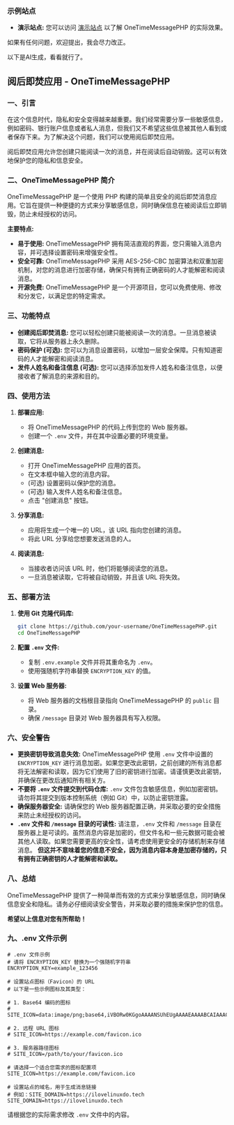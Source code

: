 ### 示例站点

- **演示站点:** 您可以访问 [演示站点](https://ilovelinuxdo.tech) 以了解 OneTimeMessagePHP 的实际效果。

如果有任何问题，欢迎提出，我会尽力改正。

以下是AI生成，看看就行了。

## 阅后即焚应用 - OneTimeMessagePHP

### 一、引言

在这个信息时代，隐私和安全变得越来越重要。我们经常需要分享一些敏感信息，例如密码、银行账户信息或者私人消息，但我们又不希望这些信息被其他人看到或者保存下来。为了解决这个问题，我们可以使用阅后即焚应用。

阅后即焚应用允许您创建只能阅读一次的消息，并在阅读后自动销毁。这可以有效地保护您的隐私和信息安全。

### 二、OneTimeMessagePHP 简介

OneTimeMessagePHP 是一个使用 PHP 构建的简单且安全的阅后即焚消息应用。它旨在提供一种便捷的方式来分享敏感信息，同时确保信息在被阅读后立即销毁，防止未经授权的访问。

**主要特点:**

- **易于使用:** OneTimeMessagePHP 拥有简洁直观的界面，您只需输入消息内容，并可选择设置密码来增强安全性。
- **安全可靠:** OneTimeMessagePHP 采用 AES-256-CBC 加密算法和双重加密机制，对您的消息进行加密存储，确保只有拥有正确密码的人才能解密和阅读消息。
- **开源免费:** OneTimeMessagePHP 是一个开源项目，您可以免费使用、修改和分发它，以满足您的特定需求。

### 三、功能特点

- **创建阅后即焚消息:** 您可以轻松创建只能被阅读一次的消息。一旦消息被读取，它将从服务器上永久删除。
- **密码保护 (可选):** 您可以为消息设置密码，以增加一层安全保障。只有知道密码的人才能解密和阅读消息。
- **发件人姓名和备注信息 (可选):** 您可以选择添加发件人姓名和备注信息，以便接收者了解消息的来源和目的。

### 四、使用方法

1. **部署应用:**
    - 将 OneTimeMessagePHP 的代码上传到您的 Web 服务器。
    - 创建一个 `.env` 文件，并在其中设置必要的环境变量。

2. **创建消息:**
    - 打开 OneTimeMessagePHP 应用的首页。
    - 在文本框中输入您的消息内容。
    - (可选) 设置密码以保护您的消息。
    - (可选) 输入发件人姓名和备注信息。
    - 点击 "创建消息" 按钮。

3. **分享消息:**
    - 应用将生成一个唯一的 URL，该 URL 指向您创建的消息。
    - 将此 URL 分享给您想要发送消息的人。

4. **阅读消息:**
    - 当接收者访问该 URL 时，他们将能够阅读您的消息。
    - 一旦消息被读取，它将被自动销毁，并且该 URL 将失效。

### 五、部署方法

1. **使用 Git 克隆代码库:**
    ```bash
    git clone https://github.com/your-username/OneTimeMessagePHP.git
    cd OneTimeMessagePHP
    ```

2. **配置 `.env` 文件:**
    - 复制 `.env.example` 文件并将其重命名为 `.env`。
    - 使用强随机字符串替换 `ENCRYPTION_KEY` 的值。

3. **设置 Web 服务器:**
    - 将 Web 服务器的文档根目录指向 OneTimeMessagePHP 的 `public` 目录。
    - 确保 `/message` 目录对 Web 服务器具有写入权限。


### 六、安全警告

- **更换密钥导致消息失效:** OneTimeMessagePHP 使用 `.env` 文件中设置的 `ENCRYPTION_KEY` 进行消息加密。如果您更改此密钥，之前创建的所有消息都将无法解密和读取，因为它们使用了旧的密钥进行加密。请谨慎更改此密钥，并确保在更改后通知所有相关方。
- **不要将 `.env` 文件提交到代码仓库:** `.env` 文件包含敏感信息，例如加密密钥。请勿将其提交到版本控制系统（例如 Git）中，以防止密钥泄露。
- **确保服务器安全:** 请确保您的 Web 服务器配置正确，并采取必要的安全措施来防止未经授权的访问。
- **`.env` 文件和 `/message` 目录的可读性:** 请注意，`.env` 文件和 `/message` 目录在服务器上是可读的。虽然消息内容是加密的，但文件名和一些元数据可能会被其他人读取。如果您需要更高的安全性，请考虑使用更安全的存储机制来存储消息。 **但这并不意味着您的信息不安全，因为消息内容本身是加密存储的，只有拥有正确密钥的人才能解密和读取。**

### 八、总结

OneTimeMessagePHP 提供了一种简单而有效的方式来分享敏感信息，同时确保信息安全和隐私。请务必仔细阅读安全警告，并采取必要的措施来保护您的信息。

**希望以上信息对您有所帮助！** 

### 九、.env 文件示例

```env
# .env 文件示例
# 请将 ENCRYPTION_KEY 替换为一个强随机字符串
ENCRYPTION_KEY=example_123456

# 设置站点图标（Favicon）的 URL
# 以下是一些示例图标及其类型：

# 1. Base64 编码的图标
# SITE_ICON=data:image/png;base64,iVBORw0KGgoAAAANSUhEUgAAAAEAAAABCAIAAACQd1PeAAAADElEQVQI12P4//8/AAX+Av7czFnnAAAAAElFTkSuQmCC

# 2. 远程 URL 图标
# SITE_ICON=https://example.com/favicon.ico

# 3. 服务器路径图标
# SITE_ICON=/path/to/your/favicon.ico

# 请选择一个适合您需求的图标配置项
SITE_ICON=https://example.com/favicon.ico

# 设置站点的域名，用于生成消息链接
# 例如：SITE_DOMAIN=https://ilovelinuxdo.tech
SITE_DOMAIN=https://ilovelinuxdo.tech
```

请根据您的实际需求修改 `.env` 文件中的内容。

